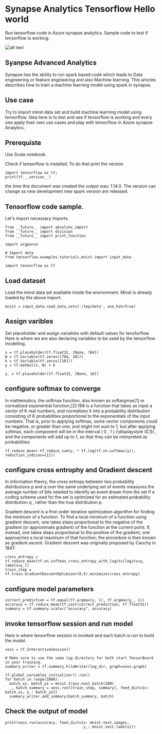 # Synapse Analytics Tensorflow Hello world

Run tensorflow code in Azure synapse analytics. Sample code to test if tensorflow is working. 

![alt text](https://github.com/balakreshnan/synapseAnalytics/blob/master/images/synapseprocess.JPG "Synapse Analytics")

## Syanpse Advanced Analytics

Synapse has the ability to run spark based code which leads to Data engineering or feature engineering and also Machine learning. This articles describes how to train a machine learning model using spark in synapse.

## Use case

Try to import minst data set and build machine learning model using tensorflow. Idea here is to test and see if tensorflow is working and every one apply their own use cases and play with tensorflow in Azure synapse Analytics.

## Prerequiste

Use Scala notebook.

Check if tensorflow is installed. To do that print the version
```
import tensorflow as tf; 
print(tf.__version__)
```

the time this document was created the output was: 1.14.0. The version can change as new development new spark version are released.

## Tensorflow code sample.

Let's import necessary imports.

```
from __future__ import absolute_import
from __future__ import division
from __future__ import print_function

import argparse

# Import data
from tensorflow.examples.tutorials.mnist import input_data

import tensorflow as tf
```

## Load dataset

Load the minst data set available inside the envrionment. Minst is already loaded by the above import.

```
mnist = input_data.read_data_sets('/tmp/data', one_hot=True)
```

## Assign varibles

Set placeholder and assign variables with default values for tensforflow. Here is where we are also declaring variables to be used by the tensorflow modelling.

```
x = tf.placeholder(tf.float32, [None, 784])
W = tf.Variable(tf.zeros([784, 10]))
b = tf.Variable(tf.zeros([10]))
y = tf.matmul(x, W) + b 
```

```
y_ = tf.placeholder(tf.float32, [None, 10])
```

## configure softmax to converge

In mathematics, the softmax function, also known as softargmax[1] or normalized exponential function,[2]:198 is a function that takes as input a vector of K real numbers, and normalizes it into a probability distribution consisting of K probabilities proportional to the exponentials of the input numbers. That is, prior to applying softmax, some vector components could be negative, or greater than one; and might not sum to 1; but after applying softmax, each component will be in the interval 
( 0 , 1 ) {\displaystyle (0,1)} , and the components will add up to 1, so that they can be interpreted as probabilities

```
tf.reduce_mean(-tf.reduce_sum(y_ * tf.log(tf.nn.softmax(y)), reduction_indices=[1]))
```

## configure cross entrophy and Gradient descent

In information theory, the cross entropy between two probability distributions 
p and q over the same underlying set of events measures the average number of bits needed to identify an event drawn from the set if a coding scheme used for the set is optimized for an estimated probability distribution 
q , rather than the true distribution p. 

Gradient descent is a first-order iterative optimization algorithm for finding the minimum of a function. To find a local minimum of a function using gradient descent, one takes steps proportional to the negative of the gradient (or approximate gradient) of the function at the current point. If, instead, one takes steps proportional to the positive of the gradient, one approaches a local maximum of that function; the procedure is then known as gradient ascent. Gradient descent was originally proposed by Cauchy in 1847.

```
cross_entropy = tf.reduce_mean(tf.nn.softmax_cross_entropy_with_logits(logits=y, labels=y_))
train_step = tf.train.GradientDescentOptimizer(0.5).minimize(cross_entropy)
```

## configure model parameters

```
correct_prediction = tf.equal(tf.argmax(y, 1), tf.argmax(y_, 1))
accuracy = tf.reduce_mean(tf.cast(correct_prediction, tf.float32))
summary = tf.summary.scalar("accuracy", accuracy)
```

## invoke tensorflow session and run model

Here is where tensorflow session is invoked and each batch is run to build the model.

```
sess = tf.InteractiveSession()

# Make sure to use the same log directory for both start TensorBoard in your training.
summary_writer = tf.summary.FileWriter(log_dir, graph=sess.graph)

tf.global_variables_initializer().run()
for batch in range(1000):
  batch_xs, batch_ys = mnist.train.next_batch(100)
  _, batch_summary = sess.run([train_step, summary], feed_dict={x: batch_xs, y_: batch_ys})
  summary_writer.add_summary(batch_summary, batch)

```

## Check the output of model

```
print(sess.run(accuracy, feed_dict={x: mnist.test.images,
                                    y_: mnist.test.labels}))
```
